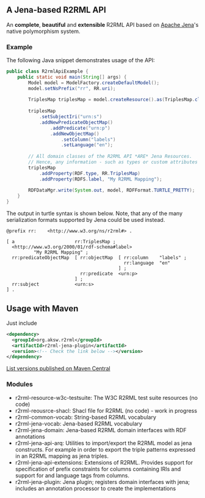 ## A Jena-based R2RML API

An **complete**, **beautiful** and **extensible** R2RML API based on [Apache Jena](https://jena.apache.org/)'s native polymorphism system.

### Example

The following Java snippet demonstrates usage of the API:
```java
public class R2rmlApiExample {
	public static void main(String[] args) {
		Model model = ModelFactory.createDefaultModel();
		model.setNsPrefix("rr", RR.uri);
		
		TriplesMap triplesMap = model.createResource().as(TriplesMap.class); 
		
		triplesMap
			.setSubjectIri("urn:s")
			.addNewPredicateObjectMap()
				.addPredicate("urn:p")
				.addNewObjectMap()
					.setColumn("labels")
					.setLanguage("en");
		
		// All domain classes of the R2RML API *ARE* Jena Resources.
		// Hence, any information - such as types or custom attributes - can be freely attached:
		triplesMap
			.addProperty(RDF.type, RR.TriplesMap)
			.addProperty(RDFS.label, "My R2RML Mapping");
		
		RDFDataMgr.write(System.out, model, RDFFormat.TURTLE_PRETTY);
	}
}
```

The output in turtle syntax is shown below.
Note, that any of the many serialization formats supported by Jena could be used instead.

```turtle
@prefix rr:    <http://www.w3.org/ns/r2rml#> .

[ a                      rr:TriplesMap ;
  <http://www.w3.org/2000/01/rdf-schema#label>
          "My R2RML Mapping" ;
  rr:predicateObjectMap  [ rr:objectMap  [ rr:column    "labels" ;
                                           rr:language  "en"
                                         ] ;
                           rr:predicate  <urn:p>
                         ] ;
  rr:subject             <urn:s>
] .
```

## Usage with Maven

Just include
```xml
<dependency>
  <groupId>org.aksw.r2rml</groupId>
  <artifactId>r2rml-jena-plugin</artifactId>
  <version><!-- Check the link below --></version>
</dependency>
```

[List versions published on Maven Central](https://search.maven.org/search?q=g:org.aksw.r2rml%20AND%20a:r2rml-jena-plugin)


### Modules
* r2rml-resource-w3c-testsuite: The W3C R2RML test suite resources (no code)
* r2rml-reousrce-shacl: Shacl file for R2RML (no code) - work in progress
* r2rml-common-vocab: String-based R2RML vocabulary
* r2rml-jena-vocab: Jena-based R2RML vocabulary
* r2rml-jena-domain: Jena-based R2RML domain interfaces with RDF annotations
* r2rml-jena-api-arq: Utilities to import/export the R2RML model as jena constructs. For example in order to export the triple patterns expressed in an R2RML mapping as jena triples.
* r2rml-jena-api-extensions: Extensions of R2RML. Provides support for specification of prefix constraints for columns containing IRIs and support for and language tags from columns.
* r2rml-jena-plugin: Jena plugin; registers domain interfaces with jena; includes an annotation processor to create the implementations



